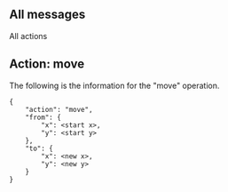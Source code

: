 
## All messages
All actions 

## Action: move
The following is the information for the "move" operation.
```
{
    "action": "move",
    "from": {
        "x": <start x>,
        "y": <start y>
    },
    "to": {
        "x": <new x>,
        "y": <new y>
    }
}
```
